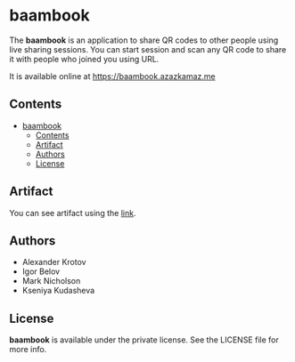 # baambook

The **baambook** is an application to share QR codes to other people using live sharing sessions. You can start session and scan any QR code to share it with people who joined you using URL.

It is available online at https://baambook.azazkamaz.me

## Contents

- [baambook](#baambook)
  - [Contents](#contents)
  - [Artifact](#artifact)
  - [Authors](#authors)
  - [License](#license)

## Artifact

You can see artifact using the [link](https://docs.google.com/document/d/12yv60Psw45gbfOaJyZ6s63324abwv14J/edit#).

## Authors

- Alexander Krotov
- Igor Belov
- Mark Nicholson
- Kseniya Kudasheva

## License

**baambook** is available under the private license. See the LICENSE file for more info.

